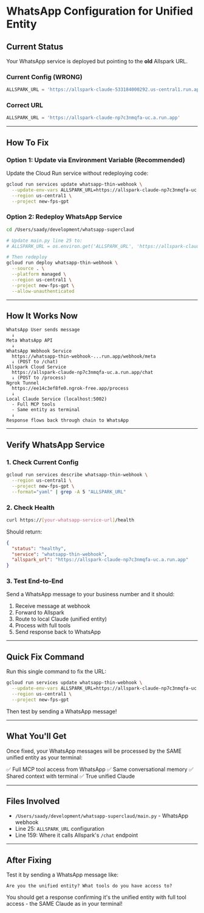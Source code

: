 # WhatsApp Configuration for Unified Entity

## Current Status

Your WhatsApp service is deployed but pointing to the **old** Allspark URL.

### Current Config (WRONG)
```python
ALLSPARK_URL = 'https://allspark-claude-533184000292.us-central1.run.app'
```

### Correct URL
```python
ALLSPARK_URL = 'https://allspark-claude-np7c3nmqfa-uc.a.run.app'
```

---

## How To Fix

### Option 1: Update via Environment Variable (Recommended)

Update the Cloud Run service without redeploying code:

```bash
gcloud run services update whatsapp-thin-webhook \
  --update-env-vars ALLSPARK_URL=https://allspark-claude-np7c3nmqfa-uc.a.run.app \
  --region us-central1 \
  --project new-fps-gpt
```

### Option 2: Redeploy WhatsApp Service

```bash
cd /Users/saady/development/whatsapp-superclaud

# Update main.py line 25 to:
# ALLSPARK_URL = os.environ.get('ALLSPARK_URL', 'https://allspark-claude-np7c3nmqfa-uc.a.run.app')

# Then redeploy
gcloud run deploy whatsapp-thin-webhook \
  --source . \
  --platform managed \
  --region us-central1 \
  --project new-fps-gpt \
  --allow-unauthenticated
```

---

## How It Works Now

```
WhatsApp User sends message
  ↓
Meta WhatsApp API
  ↓
WhatsApp Webhook Service
  https://whatsapp-thin-webhook-...run.app/webhook/meta
  ↓ (POST to /chat)
Allspark Cloud Service
  https://allspark-claude-np7c3nmqfa-uc.a.run.app/chat
  ↓ (POST to /process)
Ngrok Tunnel
  https://ee14c3ef8fe0.ngrok-free.app/process
  ↓
Local Claude Service (localhost:5002)
  - Full MCP tools
  - Same entity as terminal
  ↓
Response flows back through chain to WhatsApp
```

---

## Verify WhatsApp Service

### 1. Check Current Config

```bash
gcloud run services describe whatsapp-thin-webhook \
  --region us-central1 \
  --project new-fps-gpt \
  --format="yaml" | grep -A 5 "ALLSPARK_URL"
```

### 2. Check Health

```bash
curl https://[your-whatsapp-service-url]/health
```

Should return:
```json
{
  "status": "healthy",
  "service": "whatsapp-thin-webhook",
  "allspark_url": "https://allspark-claude-np7c3nmqfa-uc.a.run.app"
}
```

### 3. Test End-to-End

Send a WhatsApp message to your business number and it should:
1. Receive message at webhook
2. Forward to Allspark
3. Route to local Claude (unified entity)
4. Process with full tools
5. Send response back to WhatsApp

---

## Quick Fix Command

Run this single command to fix the URL:

```bash
gcloud run services update whatsapp-thin-webhook \
  --update-env-vars ALLSPARK_URL=https://allspark-claude-np7c3nmqfa-uc.a.run.app \
  --region us-central1 \
  --project new-fps-gpt
```

Then test by sending a WhatsApp message!

---

## What You'll Get

Once fixed, your WhatsApp messages will be processed by the SAME unified entity as your terminal:

✅ Full MCP tool access from WhatsApp
✅ Same conversational memory
✅ Shared context with terminal
✅ True unified Claude

---

## Files Involved

- `/Users/saady/development/whatsapp-superclaud/main.py` - WhatsApp webhook
- Line 25: `ALLSPARK_URL` configuration
- Line 159: Where it calls Allspark's `/chat` endpoint

---

## After Fixing

Test it by sending a WhatsApp message like:
```
Are you the unified entity? What tools do you have access to?
```

You should get a response confirming it's the unified entity with full tool access - the SAME Claude as in your terminal!
